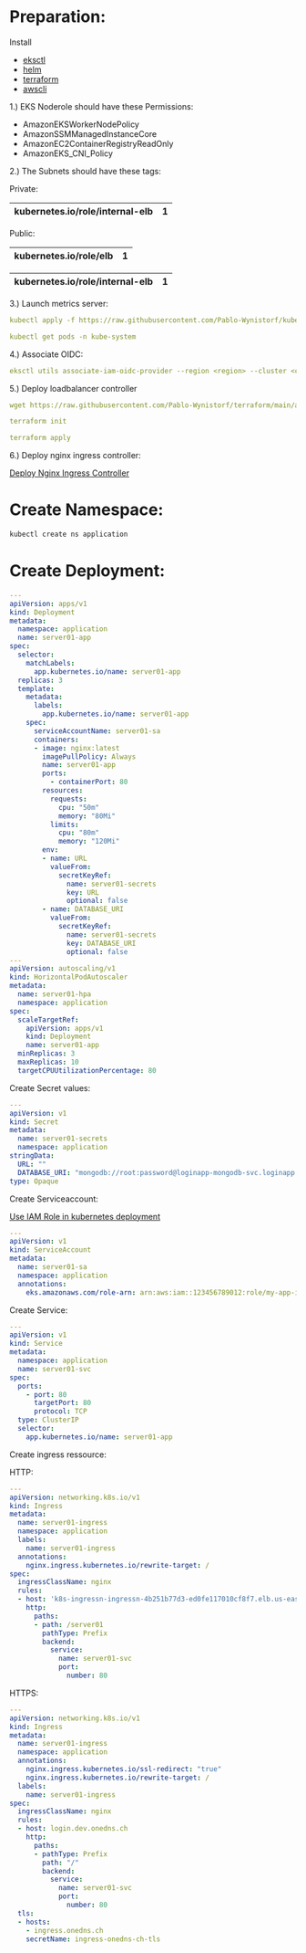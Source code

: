 # Preparation:

Install

- [eksctl](https://eksctl.io/installation/)
- [helm](https://helm.sh/docs/intro/install/)
- [terraform](https://developer.hashicorp.com/terraform/tutorials/aws-get-started/install-cli)
- [awscli](https://docs.aws.amazon.com/cli/latest/userguide/getting-started-install.html)



1.) EKS Noderole should have these Permissions:

- AmazonEKSWorkerNodePolicy
- AmazonSSMManagedInstanceCore
- AmazonEC2ContainerRegistryReadOnly
- AmazonEKS_CNI_Policy

2.) The Subnets should have these tags:

Private:

| kubernetes.io/role/internal-elb | 1 |
| --- | --- |

Public:

| kubernetes.io/role/elb | 1 |
| --- | --- |

| kubernetes.io/role/internal-elb | 1 |
| --- | --- |

3.) Launch metrics server:

```yaml
kubectl apply -f https://raw.githubusercontent.com/Pablo-Wynistorf/kubernetes-apps/main/metrics-server/metrics-server.yaml
```

```yaml
kubectl get pods -n kube-system
```

4.) Associate OIDC:

```yaml
eksctl utils associate-iam-oidc-provider --region <region> --cluster <cluster_name> --approve
```

5.) Deploy loadbalancer controller

```yaml
wget https://raw.githubusercontent.com/Pablo-Wynistorf/terraform/main/aws/create-eks-ingress-loadbalancer-role/create-eks-loadbalancer-role.tf
```

```yaml
terraform init
```

```yaml
terraform apply
```

6.) Deploy nginx ingress controller:

[Deploy Nginx Ingress Controller](https://pablo.slab.com/posts/uecq4dcg)

# Create Namespace:

```bash
kubectl create ns application
```

# Create Deployment:

```yaml
---
apiVersion: apps/v1
kind: Deployment
metadata:
  namespace: application
  name: server01-app
spec:
  selector:
    matchLabels:
      app.kubernetes.io/name: server01-app
  replicas: 3
  template:
    metadata:
      labels:
        app.kubernetes.io/name: server01-app
    spec:
      serviceAccountName: server01-sa
      containers:
      - image: nginx:latest
        imagePullPolicy: Always
        name: server01-app
        ports:
          - containerPort: 80
        resources:
          requests:
            cpu: "50m"
            memory: "80Mi"
          limits:
            cpu: "80m"
            memory: "120Mi"
        env:
        - name: URL
          valueFrom:
            secretKeyRef:
              name: server01-secrets
              key: URL
              optional: false
        - name: DATABASE_URI
          valueFrom:
            secretKeyRef:
              name: server01-secrets
              key: DATABASE_URI
              optional: false
---
apiVersion: autoscaling/v1
kind: HorizontalPodAutoscaler
metadata:
  name: server01-hpa
  namespace: application
spec:
  scaleTargetRef:
    apiVersion: apps/v1
    kind: Deployment
    name: server01-app
  minReplicas: 3
  maxReplicas: 10
  targetCPUUtilizationPercentage: 80
```

Create Secret values:

```yaml
---
apiVersion: v1
kind: Secret
metadata:
  name: server01-secrets
  namespace: application
stringData:
  URL: ""
  DATABASE_URI: "mongodb://root:password@loginapp-mongodb-svc.loginapp.svc:27017/"
type: Opaque
```

Create Serviceaccount:

[Use IAM Role in kubernetes deployment](https://pablo.slab.com/posts/vav5ljfa)

```yaml
---
apiVersion: v1
kind: ServiceAccount
metadata:  
  name: server01-sa
  namespace: application  
  annotations:    
    eks.amazonaws.com/role-arn: arn:aws:iam::123456789012:role/my-app-iam-role
```

Create Service:

```yaml
---
apiVersion: v1
kind: Service
metadata:
  namespace: application
  name: server01-svc
spec:
  ports:
    - port: 80
      targetPort: 80
      protocol: TCP
  type: ClusterIP
  selector:
    app.kubernetes.io/name: server01-app
```

Create ingress ressource:

HTTP:

```yaml
---
apiVersion: networking.k8s.io/v1
kind: Ingress
metadata:
  name: server01-ingress
  namespace: application
  labels:
    name: server01-ingress
  annotations:
    nginx.ingress.kubernetes.io/rewrite-target: /
spec:
  ingressClassName: nginx
  rules:
  - host: 'k8s-ingressn-ingressn-4b251b77d3-ed0fe117010cf8f7.elb.us-east-1.amazonaws.com'
    http:
      paths:
      - path: /server01
        pathType: Prefix
        backend:
          service:
            name: server01-svc
            port:
              number: 80
```

HTTPS:

```yaml
---
apiVersion: networking.k8s.io/v1
kind: Ingress
metadata:
  name: server01-ingress
  namespace: application
  annotations:
    nginx.ingress.kubernetes.io/ssl-redirect: "true"
    nginx.ingress.kubernetes.io/rewrite-target: /
  labels:
    name: server01-ingress
spec:
  ingressClassName: nginx
  rules:
  - host: login.dev.onedns.ch
    http:
      paths:
      - pathType: Prefix
        path: "/"
        backend:
          service:
            name: server01-svc
            port: 
              number: 80
  tls:
  - hosts:
    - ingress.onedns.ch
    secretName: ingress-onedns-ch-tls
```
